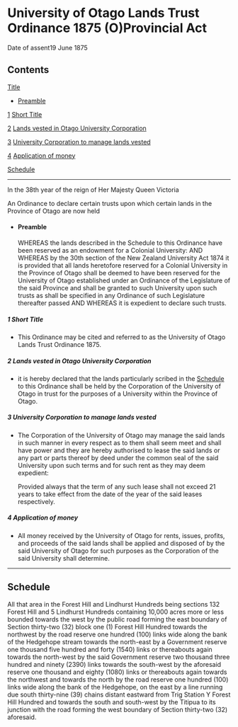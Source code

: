 # University of Otago Lands Trust Ordinance 1875 (O)Provincial Act

Date of assent19 June 1875

## Contents

[Title][0]
    
*   [Preamble][1]

[1][2] [Short Title][2]

[2][3] [Lands vested in Otago University Corporation][3]

[3][4] [University Corporation to manage lands vested][4]

[4][5] [Application of money][5]

[Schedule][6]  
[][6]

---

In the 38th year of the reign of Her Majesty Queen Victoria

An Ordinance to declare certain trusts upon which certain lands in the Province of Otago are now held
    
*   #### Preamble
    
    WHEREAS the lands described in the Schedule to this Ordinance have been reserved as an endowment for a Colonial University: AND WHEREAS by the 30th section of the New Zealand University Act 1874 it is provided that all lands heretofore reserved for a Colonial University in the Province of Otago shall be deemed to have been reserved for the University of Otago established under an Ordinance of the Legislature of the said Province and shall be granted to such University upon such trusts as shall be specified in any Ordinance of such Legislature thereafter passed AND WHEREAS it is expedient to declare such trusts.

##### 1 Short Title
    
*   This Ordinance may be cited and referred to as the University of Otago Lands Trust Ordinance 1875\.

##### 2 Lands vested in Otago University Corporation
    
*   it is hereby declared that the lands particularly scribed in the [Schedule][6] to this Ordinance shall be held by the Corporation of the University of Otago in trust for the purposes of a University within the Province of Otago.

##### 3 University Corporation to manage lands vested
    
*   The Corporation of the University of Otago may manage the said lands in such manner in every respect as to them shall seem meet and shall have power and they are hereby authorised to lease the said lands or any part or parts thereof by deed under the common seal of the said University upon such terms and for such rent as they may deem expedient:
    
    Provided always that the term of any such lease shall not exceed 21 years to take effect from the date of the year of the said leases respectively.

##### 4 Application of money
    
*   All money received by the University of Otago for rents, issues, profits, and proceeds of the said lands shall be applied and disposed of by the said University of Otago for such purposes as the Corporation of the said University shall determine.

---

## Schedule

All that area in the Forest Hill and Lindhurst Hundreds being sections 132 Forest Hill and 5 Lindhurst Hundreds containing 10,000 acres more or less bounded towards the west by the public road forming the east boundary of Section thirty-two (32) block one (1) Forest Hill Hundred towards the northwest by the road reserve one hundred (100) links wide along the bank of the Hedgehope stream towards the north-east by a Government reserve one thousand five hundred and forty (1540) links or thereabouts again towards the north-west by the said Government reserve two thousand three hundred and ninety (2390) links towards the south-west by the aforesaid reserve one thousand and eighty (1080) links or thereabouts again towards the northwest and towards the north by the road reserve one hundred (100) links wide along the bank of the Hedgehope, on the east by a line running due south thirty-nine (39) chains distant eastward from Trig Station Y Forest Hill Hundred and towards the south and south-west by the Titipua to its junction with the road forming the west boundary of Section thirty-two (32) aforesaid.

[0]: http://www.legislation.govt.nz/act/provincial/1875/0487/latest/whole.html#DLM128050
[1]: http://www.legislation.govt.nz/act/provincial/1875/0487/latest/whole.html#DLM128051
[2]: http://www.legislation.govt.nz/act/provincial/1875/0487/latest/whole.html#DLM128054
[3]: http://www.legislation.govt.nz/act/provincial/1875/0487/latest/whole.html#DLM128055
[4]: http://www.legislation.govt.nz/act/provincial/1875/0487/latest/whole.html#DLM128056
[5]: http://www.legislation.govt.nz/act/provincial/1875/0487/latest/whole.html#DLM128057
[6]: http://www.legislation.govt.nz/act/provincial/1875/0487/latest/whole.html#DLM128058
